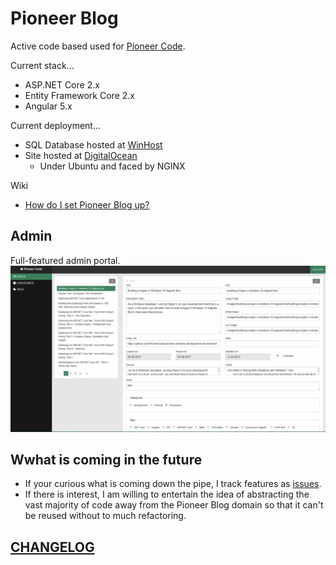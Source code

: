 # Pioneer Blog

Active code based used for [Pioneer Code](https://pioneercode.com).

Current stack...
- ASP.NET Core 2.x
- Entity Framework Core 2.x
- Angular 5.x

Current deployment...
- SQL Database hosted at [WinHost](http://www.winhost.com/a/chadr)
- Site hosted at [DigitalOcean](http://www.digitalocean.com/?refcode=d95b905a1279)
  - Under Ubuntu and faced by NGINX
 
Wiki
 - [How do I set Pioneer Blog up?](https://github.com/PioneerCode/pioneer-blog/wiki)

## Admin 
Full-featured admin portal.
![alt text](assets/admin-screen.png)


## Wwhat is coming in the future

- If your curious what is coming down the pipe, I track features as [issues](https://github.com/PioneerCode/pioneer-blog/issues).
- If there is interest, I am willing to entertain the idea of abstracting the vast majority of code away from the Pioneer Blog domain so that it can't be reused without to much refactoring.  

## [CHANGELOG](CHANGELOG.md)
